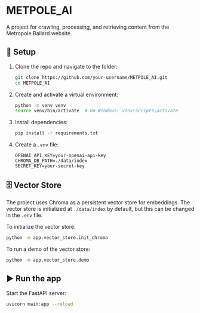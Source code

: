 # METPOLE_AI

A project for crawling, processing, and retrieving content from the Metropole Ballard website.

## 🔧 Setup

1. Clone the repo and navigate to the folder:

    ```bash
    git clone https://github.com/your-username/METPOLE_AI.git
    cd METPOLE_AI
    ```

2. Create and activate a virtual environment:

    ```bash
    python -m venv venv
    source venv/bin/activate  # On Windows: venv\Scripts\activate
    ```

3. Install dependencies:

    ```bash
    pip install -r requirements.txt
    ```

4. Create a `.env` file:

    ```env
    OPENAI_API_KEY=your-openai-api-key
    CHROMA_DB_PATH=./data/index
    SECRET_KEY=your-secret-key
    ```

## 🗄️ Vector Store

The project uses Chroma as a persistent vector store for embeddings. The vector store is initialized at `./data/index` by default, but this can be changed in the `.env` file.

To initialize the vector store:

```bash
python -m app.vector_store.init_chroma
```

To run a demo of the vector store:

```bash
python -m app.vector_store.demo
```

## ▶️ Run the app

Start the FastAPI server:

```bash
uvicorn main:app --reload
